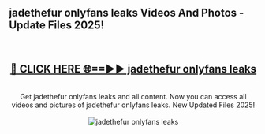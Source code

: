 <h2>jadethefur onlyfans leaks Videos And Photos - Update Files 2025!</h2>
<br>
<div align="center">
<h2><a href="https://top-ai-tools.click/QrbHav" rel="nofollow">🔴 CLICK HERE 🌐==►► jadethefur onlyfans leaks</a></h2>
<br>
Get jadethefur onlyfans leaks and all content. Now you can access all videos and pictures of jadethefur onlyfans leaks. New Updated Files 2025!
<br>
<br>
<a href="https://top-ai-tools.click/QrbHav" rel="nofollow" data-target="animated-image.originalLink"><img src="https://i.ibb.co.com/WyWwxjT/player-gif2.gif" alt="jadethefur onlyfans leaks" style="max-width: 100%; display: inline-block;" data-target="animated-image.originalImage"></a>
</div>
<br>